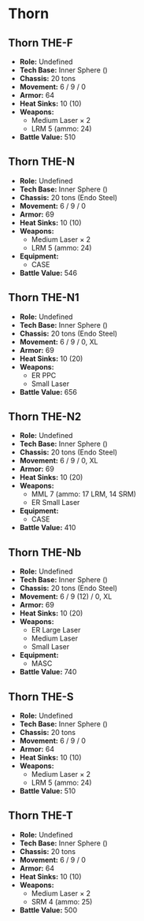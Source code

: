 # Thorn
## Thorn THE-F
- **Role:** Undefined
- **Tech Base:** Inner Sphere ()
- **Chassis:** 20 tons
- **Movement:** 6 / 9 / 0
- **Armor:** 64
- **Heat Sinks:** 10 (10)
- **Weapons:**
  - Medium Laser × 2
  - LRM 5 (ammo: 24)
- **Battle Value:** 510

## Thorn THE-N
- **Role:** Undefined
- **Tech Base:** Inner Sphere ()
- **Chassis:** 20 tons (Endo Steel)
- **Movement:** 6 / 9 / 0
- **Armor:** 69
- **Heat Sinks:** 10 (10)
- **Weapons:**
  - Medium Laser × 2
  - LRM 5 (ammo: 24)
- **Equipment:**
  - CASE
- **Battle Value:** 546

## Thorn THE-N1
- **Role:** Undefined
- **Tech Base:** Inner Sphere ()
- **Chassis:** 20 tons (Endo Steel)
- **Movement:** 6 / 9 / 0, XL
- **Armor:** 69
- **Heat Sinks:** 10 (20)
- **Weapons:**
  - ER PPC
  - Small Laser
- **Battle Value:** 656

## Thorn THE-N2
- **Role:** Undefined
- **Tech Base:** Inner Sphere ()
- **Chassis:** 20 tons (Endo Steel)
- **Movement:** 6 / 9 / 0, XL
- **Armor:** 69
- **Heat Sinks:** 10 (20)
- **Weapons:**
  - MML 7 (ammo: 17 LRM, 14 SRM)
  - ER Small Laser
- **Equipment:**
  - CASE
- **Battle Value:** 410

## Thorn THE-Nb
- **Role:** Undefined
- **Tech Base:** Inner Sphere ()
- **Chassis:** 20 tons (Endo Steel)
- **Movement:** 6 / 9 (12) / 0, XL
- **Armor:** 69
- **Heat Sinks:** 10 (20)
- **Weapons:**
  - ER Large Laser
  - Medium Laser
  - Small Laser
- **Equipment:**
  - MASC
- **Battle Value:** 740

## Thorn THE-S
- **Role:** Undefined
- **Tech Base:** Inner Sphere ()
- **Chassis:** 20 tons
- **Movement:** 6 / 9 / 0
- **Armor:** 64
- **Heat Sinks:** 10 (10)
- **Weapons:**
  - Medium Laser × 2
  - LRM 5 (ammo: 24)
- **Battle Value:** 510

## Thorn THE-T
- **Role:** Undefined
- **Tech Base:** Inner Sphere ()
- **Chassis:** 20 tons
- **Movement:** 6 / 9 / 0
- **Armor:** 64
- **Heat Sinks:** 10 (10)
- **Weapons:**
  - Medium Laser × 2
  - SRM 4 (ammo: 25)
- **Battle Value:** 500

